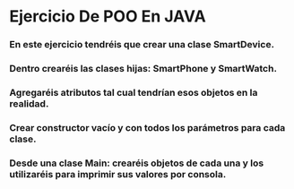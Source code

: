 # Ejercicio De POO En JAVA

### En este ejercicio tendréis que crear una clase SmartDevice. 
###  Dentro crearéis las clases hijas: SmartPhone y SmartWatch.
### Agregaréis atributos tal cual tendrían esos objetos en la realidad.

### Crear constructor vacío y con todos los parámetros para cada clase.

### Desde una clase Main: crearéis objetos de cada una y los utilizaréis para imprimir sus valores por consola.